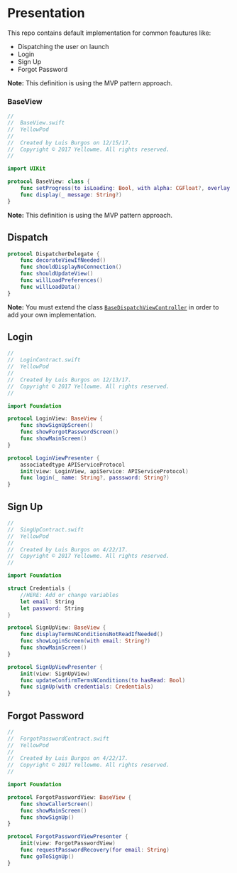 # Presentation

This repo contains default implementation for common feautures like:
- Dispatching the user on launch
- Login
- Sign Up
- Forgot Password

**Note:** This definition is using the MVP pattern approach.

### BaseView

```swift
//
//  BaseView.swift
//  YellowPod
//
//  Created by Luis Burgos on 12/15/17.
//  Copyright © 2017 Yellowme. All rights reserved.
//

import UIKit

protocol BaseView: class {
    func setProgress(to isLoading: Bool, with alpha: CGFloat?, overlay: UIColor?)
    func display(_ message: String?)
}

```

**Note:** This definition is using the MVP pattern approach.

## Dispatch

```swift
protocol DispatcherDelegate {
    func decorateViewIfNeeded()
    func shouldDisplayNoConnection()
    func shouldUpdateView()
    func willLoadPreferences()
    func willLoadData()
}
```

**Note:** You must extend the class [`BaseDispatchViewController`](./Dispatch/BaseDispatchViewController.swift) in order to add your own implementation.

## Login

```swift
//
//  LoginContract.swift
//  YellowPod
//
//  Created by Luis Burgos on 12/13/17.
//  Copyright © 2017 Yellowme. All rights reserved.
//

import Foundation

protocol LoginView: BaseView {
    func showSignUpScreen()
    func showForgotPasswordScreen()
    func showMainScreen()
}

protocol LoginViewPresenter {
    associatedtype APIServiceProtocol
    init(view: LoginView, apiService: APIServiceProtocol)
    func login(_ name: String?, passsword: String?)
}
```

## Sign Up

```swift
//
//  SingUpContract.swift
//  YellowPod
//
//  Created by Luis Burgos on 4/22/17.
//  Copyright © 2017 Yellowme. All rights reserved.
//

import Foundation

struct Credentials {
    //HERE: Add or change variables
    let email: String
    let password: String
}

protocol SignUpView: BaseView {
    func displayTermsNConditionsNotReadIfNeeded()
    func showLoginScreen(with email: String?)
    func showMainScreen()
}

protocol SignUpViewPresenter {
    init(view: SignUpView)
    func updateConfirmTermsNConditions(to hasRead: Bool)
    func signUp(with credentials: Credentials)
}
```

## Forgot Password

```swift
//
//  ForgotPasswordContract.swift
//  YellowPod
//
//  Created by Luis Burgos on 4/22/17.
//  Copyright © 2017 Yellowme. All rights reserved.
//

import Foundation

protocol ForgotPasswordView: BaseView {
    func showCallerScreen()
    func showMainScreen()
    func showSignUp()
}

protocol ForgotPasswordViewPresenter {
    init(view: ForgotPasswordView)
    func requestPasswordRecovery(for email: String)
    func goToSignUp()
}
```

